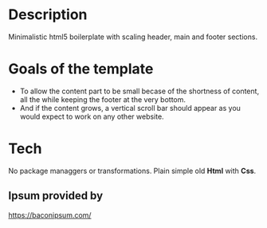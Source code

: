 
# Description

Minimalistic html5 boilerplate with scaling header, main and footer sections.

# Goals of the template

+ To allow the content part to be small becase of the shortness of content, all the while keeping the footer at the very bottom.
+ And if the content grows, a vertical scroll bar should appear as you would expect to work on any other website.

# Tech
No package managgers or transformations. Plain simple old **Html** with **Css**.

## Ipsum provided by
https://baconipsum.com/